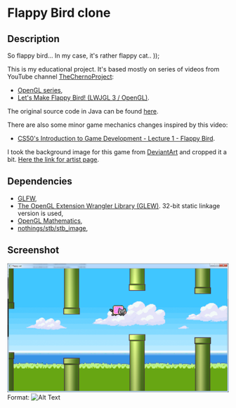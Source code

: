 # Flappy Bird clone

## Description
So flappy bird... In my case, it's rather flappy cat.. ));

This is my educational project. It's based mostly on series of videos from YouTube channel [TheChernoProject](https://www.youtube.com/user/TheChernoProject):
- [OpenGL series](https://thecherno.com/opengl),
- [Let's Make Flappy Bird! (LWJGL 3 / OpenGL)](https://www.youtube.com/watch?v=527bR2JHSR0). 

The original source code in Java can be found [here](https://github.com/TheCherno/Flappy).

There are also some minor game mechanics changes inspired by this video:
- [CS50's Introduction to Game Development - Lecture 1 - Flappy Bird](https://www.youtube.com/watch?v=3IdOCxHGMIo&t=3651s).

I took the background image for this game from [DeviantArt](https://www.deviantart.com/roulettesplay/art/Pixel-Wallpaper-519521478) and cropped it a bit. [Here the link for artist page](https://www.deviantart.com/roulettesplay).

## Dependencies
- [GLFW](https://www.glfw.org),
- [The OpenGL Extension Wrangler Library (GLEW)](http://glew.sourceforge.net). 32-bit static linkage version is used,
- [OpenGL Mathematics](https://glm.g-truc.net),
- [nothings/stb/stb_image](https://github.com/nothings/stb),

## Screenshot

![Screenshot](/docs/screen.png)
Format: ![Alt Text](url)

